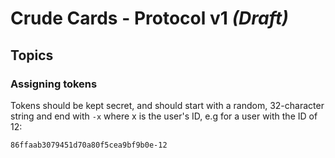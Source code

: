 # Crude Cards - Protocol v1 _(Draft)_

## Topics

### Assigning tokens
Tokens should be kept secret, and should start with a random, 32-character string and end with `-x` where x is the user's ID, e.g for a user with the ID of 12:
```
86ffaab3079451d70a80f5cea9bf9b0e-12
```